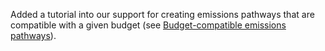 Added a tutorial into our support for creating emissions pathways that are compatible with a given budget (see [Budget-compatible emissions pathways](../tutorials/budget_compatible_pathways)).
